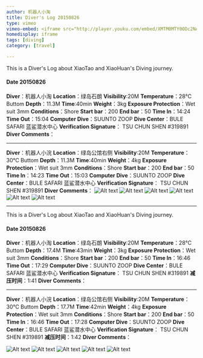 ```yaml
---
author: 机器人小淘
title: Diver's Log 20150826
type: vimeo
vimeo-embed: <iframe src="http://player.youku.com/embed/XMTM0MTY0ODc2NA==" width="500" height="281" frameborder="0" webkitallowfullscreen mozallowfullscreen allowfullscreen></iframe>
homedisplay: iframe
tags: [diving]
category: [travel]

---
```


This is a Diver's Log about XiaoTao and XiaoHuan's Diving journey.
#### Date 20150826
**Diver**：机器人小淘       **Location**：绿岛石朗
**Visibility**:20M  **Temperature**：28℃ Buttom
**Depth**：11.3M  **Time**:40min
**Weight**：3kg  **Exposure Protection**：Wet suit 3mm **Conditions**：Shore
**Start bar**：200 **End bar**：50
**Time In**：14:24  **Time Out**：15:04
**Computer Dive**：SUUNTO ZOOP
**Dive Center**：BULE SAFARI  蓝鲨潜水中心
**Verification Signature**： TSU CHUN SHEN  #319891
**Diver Comments**：

-----------------------------------------------------------------

**Diver**：机器人小浣       **Location**：绿岛公馆右侧
**Visibility**:20M  **Temperature**：30℃ Buttom
**Depth**：11.3M  **Time**:40min
**Weight**：4kg  **Exposure Protection**：Wet suit 3mm **Conditions**：Shore
**Start bar**：200 **End bar**：50
**Time In**：14:23  **Time Out**：15:03
**Computer Dive**：SUUNTO ZOOP
**Dive Center**：BULE SAFARI  蓝鲨潜水中心
**Verification Signature**： TSU CHUN SHEN  #319891
**Diver Comments**：
![Alt text](/img/20150826-diving/1.JPG)
![Alt text](/img/20150826-diving/2.JPG)
![Alt text](/img/20150826-diving/3.JPG)
![Alt text](/img/20150826-diving/4.JPG)
![Alt text](/img/20150826-diving/5.JPG)
![Alt text](/img/20150826-diving/6.JPG)

-----------------------------------------------------------------


This is a Diver's Log about XiaoTao and XiaoHuan's Diving journey.
#### Date 20150826
**Diver**：机器人小淘       **Location**：绿岛石朗
**Visibility**:20M  **Temperature**：28℃ Buttom
**Depth**：17.4M  **Time**:43min
**Weight**：3kg  **Exposure Protection**：Wet suit 3mm **Conditions**：Shore
**Start bar**：200 **End bar**：50
**Time In**：16:46  **Time Out**：17:29
**Computer Dive**：SUUNTO ZOOP
**Dive Center**：BULE SAFARI  蓝鲨潜水中心
**Verification Signature**： TSU CHUN SHEN  #319891
**减压时间**：1:41
**Diver Comments**：

-----------------------------------------------------------------

**Diver**：机器人小浣       **Location**：绿岛公馆右侧
**Visibility**:20M  **Temperature**：30℃ Buttom
**Depth**：17.7M  **Time**:42min
**Weight**：4kg  **Exposure Protection**：Wet suit 3mm **Conditions**：Shore
**Start bar**：200 **End bar**：50
**Time In**：16:46  **Time Out**：17:28
**Computer Dive**：SUUNTO ZOOP
**Dive Center**：BULE SAFARI  蓝鲨潜水中心
**Verification Signature**： TSU CHUN SHEN  #319891
**减压时间**：1:42
**Diver Comments**：

![Alt text](/img/20150826-diving/7.JPG)
![Alt text](/img/20150826-diving/8.JPG)
![Alt text](/img/20150826-diving/9.JPG)
![Alt text](/img/20150826-diving/10.JPG)
![Alt text](/img/20150826-diving/11.JPG)
